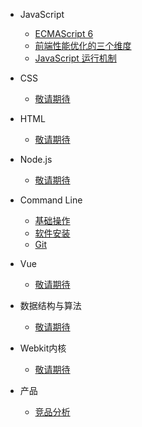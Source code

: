 - JavaScript
    - [ECMAScript 6](javascript/es6/let-and-const.md)
    - [前端性能优化的三个维度](javascript/2017-06-21.md)
    - [JavaScript 运行机制](javascript/mechanism.md)

- CSS
    - [敬请期待](css)

- HTML
    - [敬请期待](html)
    
- Node.js
    - [敬请期待](node)

- Command Line
    - [基础操作](command/base.md)
    - [软件安装](command/software.md)
    - [Git](command/git.md)
 
- Vue
    - [敬请期待](vue)
    
- 数据结构与算法
    - [敬请期待](algorithms)
    
- Webkit内核    
    - [敬请期待](webkit)

- 产品    
    - [竞品分析](product/competitive-analysis.md)

